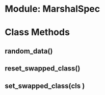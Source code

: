 # Module: MarshalSpec
    



# Class Methods
## random_data() [](#method-c-random_data)
## reset_swapped_class() [](#method-c-reset_swapped_class)
## set_swapped_class(cls ) [](#method-c-set_swapped_class)

